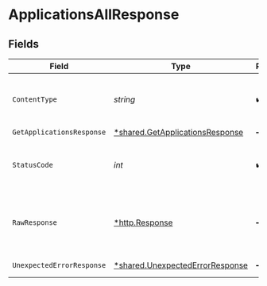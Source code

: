 # ApplicationsAllResponse


## Fields

| Field                                                                             | Type                                                                              | Required                                                                          | Description                                                                       |
| --------------------------------------------------------------------------------- | --------------------------------------------------------------------------------- | --------------------------------------------------------------------------------- | --------------------------------------------------------------------------------- |
| `ContentType`                                                                     | *string*                                                                          | :heavy_check_mark:                                                                | HTTP response content type for this operation                                     |
| `GetApplicationsResponse`                                                         | [*shared.GetApplicationsResponse](../../models/shared/getapplicationsresponse.md) | :heavy_minus_sign:                                                                | Applications                                                                      |
| `StatusCode`                                                                      | *int*                                                                             | :heavy_check_mark:                                                                | HTTP response status code for this operation                                      |
| `RawResponse`                                                                     | [*http.Response](https://pkg.go.dev/net/http#Response)                            | :heavy_minus_sign:                                                                | Raw HTTP response; suitable for custom response parsing                           |
| `UnexpectedErrorResponse`                                                         | [*shared.UnexpectedErrorResponse](../../models/shared/unexpectederrorresponse.md) | :heavy_minus_sign:                                                                | Unexpected error                                                                  |
